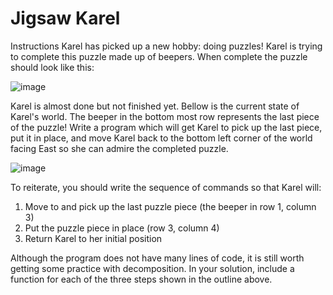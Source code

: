 # Jigsaw Karel

Instructions
Karel has picked up a new hobby: doing puzzles! Karel is trying to complete this puzzle made up of beepers. When complete the puzzle should look like this:

![image](https://user-images.githubusercontent.com/97858274/235163193-dcc08106-c2aa-4186-95ab-839c88c2832b.png)

Karel is almost done but not finished yet. Bellow is the current state of Karel's world. The beeper in the bottom most row represents the last piece of the puzzle! Write a program which will get Karel to pick up the last piece, put it in place, and move Karel back to the bottom left corner of the world facing East so she can admire the completed puzzle.

![image](https://user-images.githubusercontent.com/97858274/235163256-c52a417b-bc95-4a63-81b5-57f87dd6e3fa.png)

To reiterate, you should write the sequence of commands so that Karel will:

1. Move to and pick up the last puzzle piece (the beeper in row 1, column 3)
2. Put the puzzle piece in place (row 3, column 4)
3. Return Karel to her initial position

Although the program does not have many lines of code, it is still worth getting some practice with decomposition. In your solution, include a function for each of the three steps shown in the outline above.